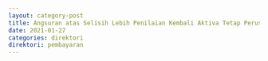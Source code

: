 ```yaml
---
layout: category-post
title: Angsuran atas Selisih Lebih Penilaian Kembali Aktiva Tetap Perusahaan untuk Tujuan Perpajakan
date: 2021-01-27
categories: direktori
direktori: pembayaran
---
```

